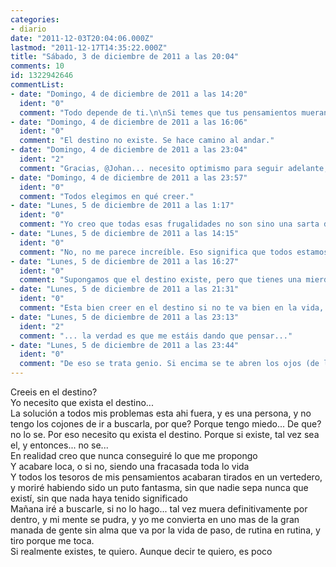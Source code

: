```yaml
---
categories:
- diario
date: "2011-12-03T20:04:06.000Z"
lastmod: "2011-12-17T14:35:22.000Z"
title: "Sábado, 3 de diciembre de 2011 a las 20:04"
comments: 10
id: 1322942646
commentList:
- date: "Domingo, 4 de diciembre de 2011 a las 14:20"
  ident: "0"
  comment: "Todo depende de ti.\n\nSi temes que tus pensamientos mueran contigo, compártelos.\nSi temes acabar sumida en la rutina y la monotonía, ¡VIVE!\n\nNo sé, TODO depende de ti incluso encontrar a esa persona que buscas."
- date: "Domingo, 4 de diciembre de 2011 a las 16:06"
  ident: "0"
  comment: "El destino no existe. Se hace camino al andar."
- date: "Domingo, 4 de diciembre de 2011 a las 23:04"
  ident: "2"
  comment: "Gracias, @Johan... necesito optimismo para seguir adelante, siempre pienso que estoy perdiendo el tiempo pero tal vez ese pensamiento sea precisamente lo que me hace perderlo...\n@Alegna, no crees que seria alucinante que todos estuviesemos aqui por algo? que tuviesemos un objetivo, a lo mejor no importante para los demas pero si para nosotros, que se fuese a cumplir de cualquier manera? yo creo que eso seria lo mejor. pero nunca se sabe..."
- date: "Domingo, 4 de diciembre de 2011 a las 23:57"
  ident: "0"
  comment: "Todos elegimos en qué creer."
- date: "Lunes, 5 de diciembre de 2011 a las 1:17"
  ident: "0"
  comment: "Yo creo que todas esas frugalidades no son sino una sarta de incoherencias que sirven como excusa a la gente que no tiene fuerza de voluntad para conseguir lo que quiere. Pero lo respeto porque yo también he creído alguna vez que otra. (Como cuando vas por la calle y piensas, espero no encontrarme con X, y en el fondo sabes que te la vas a encontrar, y al final te la encuentras; aunque esto parece más bien El Secreto equisdé)"
- date: "Lunes, 5 de diciembre de 2011 a las 14:15"
  ident: "0"
  comment: "No, no me parece increíble. Eso significa que todos estamos atados a unos hechos de los que no podemos escapar, prefiero el libre albedrío. Prefiero el escoger, el decidir qué será mi vida. Prefiero elegir ser vagabunda a que algo incorpóreo me imponga ser, por ejemplo, reina."
- date: "Lunes, 5 de diciembre de 2011 a las 16:27"
  ident: "0"
  comment: "Supongamos que el destino existe, pero que tienes una mierda de destino como morir de frío siendo vagabundo. No sé, prefiero creer que puedo elegir y que todo depende de mí o casi todo. Puede ser bonita la idea del destino pero también puede ser decepcionante."
- date: "Lunes, 5 de diciembre de 2011 a las 21:31"
  ident: "0"
  comment: "Esta bien creer en el destino si no te va bien en la vida, asi por lo menos \"no es culpa tuya\". Pero creo que todo el mundo preferiría creer que son ellos los que escogen, asi por lo menos te puedes sentir orgulloso de ti mismo cuando lo hagas bien.\nSi de verdad existe el destino entonces Bill Gates por ejemplo no hizo nada que no hayas hecho tú, ya que su camino venia marcado de antemano..."
- date: "Lunes, 5 de diciembre de 2011 a las 23:13"
  ident: "2"
  comment: "... la verdad es que me estáis dando que pensar..."
- date: "Lunes, 5 de diciembre de 2011 a las 23:44"
  ident: "0"
  comment: "De eso se trata genio. Si encima se te abren los ojos (de la cara) mejor, aunque me es indiferente."
---
```


Creeis en el destino?  
Yo necesito que exista el destino...  
La solución a todos mis problemas esta ahi fuera, y es una persona, y no tengo los cojones de ir a buscarla, por que? Porque tengo miedo... De que? no lo se. Por eso necesito qu exista el destino. Porque si existe, tal vez sea el, y entonces... no se...  
En realidad creo que nunca conseguiré lo que me propongo  
Y acabare loca, o si no, siendo una fracasada toda lo vida  
Y todos los tesoros de mis pensamientos acabaran tirados en un vertedero, y moriré habiendo sido un puto fantasma, sin que nadie sepa nunca que existí, sin que nada haya tenido significado  
Mañana iré a buscarle, si no lo hago... tal vez muera definitivamente por dentro, y mi mente se pudra, y yo me convierta en uno mas de la gran manada de gente sin alma que va por la vida de paso, de rutina en rutina, y tiro porque me toca.  
Si realmente existes, te quiero. Aunque decir te quiero, es poco